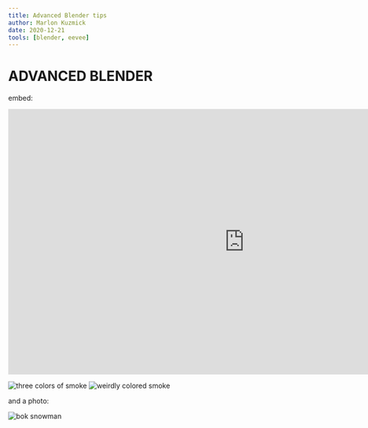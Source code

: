 ```yaml
---
title: Advanced Blender tips
author: Marlon Kuzmick
date: 2020-12-21
tools: [blender, eevee]
---
```

# ADVANCED BLENDER #

embed:
<iframe width="960" height="540" src="https://www.youtube.com/embed/72C2SyAJ4Dc" frameborder="0" allow="accelerometer; autoplay; clipboard-write; encrypted-media; gyroscope; picture-in-picture" allowfullscreen></iframe>

![three colors of smoke](https://wallpaperaccess.com/full/1490040.jpg)
![weirdly colored smoke](https://wallpaperaccess.com/full/346667.jpg)

and a photo:

![bok snowman](snowman.png)